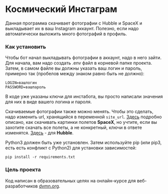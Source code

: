 # Космический Инстаграм
Данная программа скачивает фотографии с Hubble и SpaceX и выкладывает их в ваш Instagram аккаунт. Полезно, если надо автоматически выложить много фотографий в профиль.
### Как установить
Чтобы бот начал выкладывать фотографии в аккаунт, надо в него зайти. Для начала, вам надо создать .env файл в корневой папке проекта. Затем, в самом файле вы должны указать ваш логин и пароль, примерно так (пробелов между знаком равно быть не должно):
```
LOGIN=вашлогин
PASSWORD=вашпароль
```
В коде уже указаны ключи для инстабота, вы просто написали значения для них в виде вашего логина и пароля.

Скачиваемые фотографии также можно менять. Чтобы это сделать, надо изменить url, хранящийся в переменной `site_url`. [Здесь](https://documenter.getpostman.com/view/2025350/RWaEzAiG#bc65ba60-decf-4289-bb04-4ca9df01b9c1) подробно описано, как скачивать картинки полетов **SpaceX**, но учтите, если вы захотите скачать все полеты, а не конкретный, ключи в ответе изменятся. [Здесь](http://hubblesite.org/api/documentation) - для **Hubble**.  

Python3 должен быть уже установлен. Затем используйте pip (или pip3, есть есть конфликт с Python2) для установки зависимостей:
```
pip install -r requirements.txt
```
### Цель проекта
Код написан в образовательных целях на онлайн-курсе для веб-разработчиков [dvmn.org](https://dvmn.org/).
